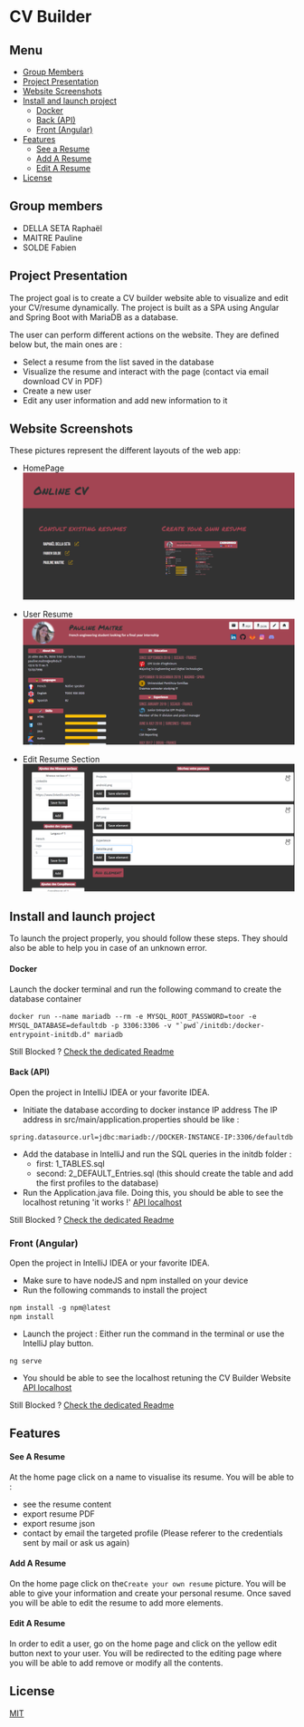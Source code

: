 # CV Builder 

## Menu
- [Group Members](#group-members)
- [Project Presentation](#project-presentation)
- [Website Screenshots](#website-screenshots)
- [Install and launch project](#install-and-launch-project)
    - [Docker](#docker)
    - [Back (API)](#back-api)
    - [Front (Angular)](#front-angular)
- [Features](#features)
    - [See a Resume](#see-a-resume)
    - [Add A Resume](#add-a-resume)
    - [Edit A Resume](#edit-a-resume)
- [License](#license)

## Group members

- DELLA SETA Raphaël
- MAITRE Pauline
- SOLDE Fabien

## Project Presentation

The project goal is to create a CV builder website able to visualize and edit your CV/resume dynamically.
The project is built as a SPA using Angular and Spring Boot with MariaDB as a database.

The user can perform different actions on the website. They are defined below but, the main ones are :
- Select a resume from the list saved in the database
- Visualize the resume and interact with the page (contact via email download CV in PDF)
- Create a new user
- Edit any user information and add new information to it

## Website Screenshots

These pictures represent the different layouts of the web app:

- HomePage
![CV builder Homepage](/front/src/assets/cv_home.png "CV builder Homepage")

- User Resume
![CV builder user resume](/front/src/assets/cv_sample.png "CV builder resume")

- Edit Resume Section
![CV builder edit resume](/front/src/assets/editresume.png "CV builder edit resume")

## Install and launch project

To launch the project properly, you should follow these steps. They should also be able to help you in case of an unknown error.

#### Docker
Launch the docker terminal and run the following command to create the database container

````
docker run --name mariadb --rm -e MYSQL_ROOT_PASSWORD=toor -e MYSQL_DATABASE=defaultdb -p 3306:3306 -v "`pwd`/initdb:/docker-entrypoint-initdb.d" mariadb
````
Still Blocked ? [Check the dedicated Readme](/api/README.md "Database and Docker ReadMe")
#### Back (API)

Open the project in IntelliJ IDEA or your favorite IDEA.

- Initiate the database according to docker instance IP address
The IP address in src/main/application.properties should be like :  
````
spring.datasource.url=jdbc:mariadb://DOCKER-INSTANCE-IP:3306/defaultdb
````
- Add the database in IntelliJ and run the SQL queries in the initdb folder :
    - first: 1_TABLES.sql
    - second: 2_DEFAULT_Entries.sql
    (this should create the table and add the first profiles to the database)
- Run the Application.java file. Doing this, you should be able to see the localhost retuning 'it works !' [API localhost](http://localhost:8080)

Still Blocked ? [Check the dedicated Readme](/api/README.md "Database and Docker ReadMe")
### Front (Angular)

Open the project in IntelliJ IDEA or your favorite IDEA.
 
- Make sure to have nodeJS and npm installed on your device
- Run the following commands to install the project
````
npm install -g npm@latest
npm install
````
- Launch the project :
 Either run the command in the terminal or use the IntelliJ play button.
 ````
 ng serve
 ````

- You should be able to see the localhost retuning the CV Builder Website [API localhost](http://localhost:4200)

Still Blocked ? [Check the dedicated Readme](/front/README.md "Database and Docker ReadMe")
## Features

#### See A Resume

At the home page click on a name to visualise its resume. You will be able to :

- see the resume content
- export resume PDF
- export resume json
- contact by email the targeted profile (Please referer to the credentials sent by mail or ask us again)

#### Add A Resume

On the home page click on the``Create your own resume`` picture.
You will be able to give your information and create your personal resume.
Once saved you will be able to edit the resume to add more elements.

#### Edit A Resume

In order to edit a user, go on the home page and click on the yellow edit button next to your user.
You will be redirected to the editing page where you will be able to add remove or modify all the contents.
## License

[MIT](/license.md)
